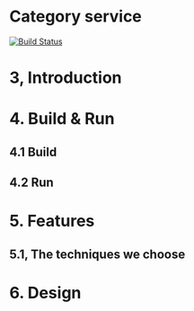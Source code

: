 # Category service
[![Build Status](https://travis-ci.org/reactivesw/category.svg?branch=master)](https://travis-ci.org/reactivesw/category)
 
# 3, Introduction

# 4. Build & Run
## 4.1 Build

## 4.2 Run

# 5. Features

## 5.1, The techniques we choose

# 6. Design


